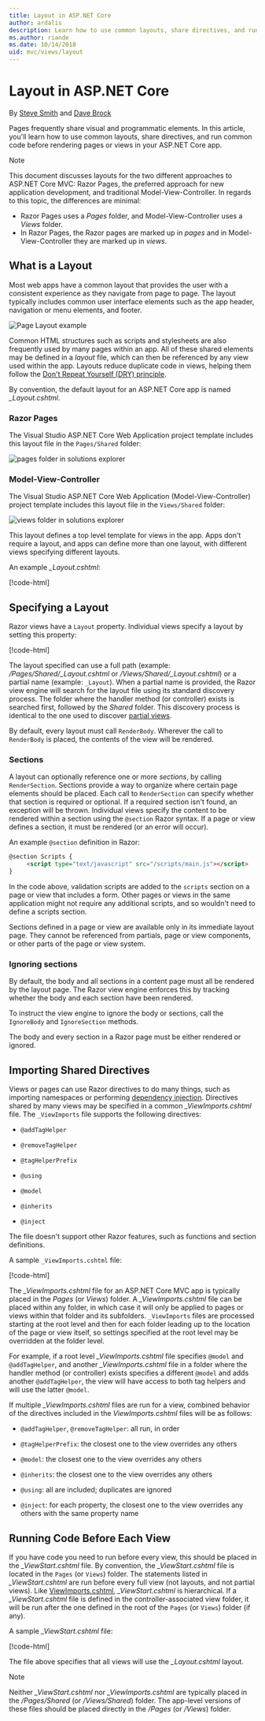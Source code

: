 ```yaml
---
title: Layout in ASP.NET Core
author: ardalis
description: Learn how to use common layouts, share directives, and run common code before rendering views in an ASP.NET Core app.
ms.author: riande
ms.date: 10/14/2018
uid: mvc/views/layout
---
```

# Layout in ASP.NET Core

By [Steve Smith](https://ardalis.com/) and [Dave Brock](https://twitter.com/daveabrock)

Pages frequently share visual and programmatic elements. In this article, you'll learn how to use common layouts, share directives, and run common code before rendering pages or views in your ASP.NET Core app.

> [!NOTE]
> This document discusses layouts for the two different approaches to ASP.NET Core MVC: Razor Pages, the preferred approach for new application development, and traditional Model-View-Controller. In regards to this topic, the differences are minimal:
>* Razor Pages uses a *Pages* folder, and Model-View-Controller uses a *Views* folder.
>* In Razor Pages, the Razor pages are marked up in *pages* and in Model-View-Controller they are marked up in *views*.

## What is a Layout

Most web apps have a common layout that provides the user with a consistent experience as they navigate from page to page. The layout typically includes common user interface elements such as the app header, navigation or menu elements, and footer.

![Page Layout example](layout/_static/page-layout.png)

Common HTML structures such as scripts and stylesheets are also frequently used by many pages within an app. All of these shared elements may be defined in a *layout* file, which can then be referenced by any view used within the app. Layouts reduce duplicate code in views, helping them follow the [Don't Repeat Yourself (DRY) principle](http://deviq.com/don-t-repeat-yourself/).

By convention, the default layout for an ASP.NET Core app is named *_Layout.cshtml*.

### Razor Pages

The Visual Studio ASP.NET Core Web Application project template includes this layout file in the `Pages/Shared` folder:

![pages folder in solutions explorer](layout/_static/rp-web-project-views.png)

### Model-View-Controller

The Visual Studio ASP.NET Core Web Application (Model-View-Controller) project template includes this layout file in the `Views/Shared` folder:

![views folder in solutions explorer](layout/_static/mvc-web-project-views.png)

This layout defines a top level template for views in the app. Apps don't require a layout, and apps can define more than one layout, with different views specifying different layouts.

An example *_Layout.cshtml*:

[!code-html[](../../common/samples/WebApplication1/Views/Shared/_Layout.cshtml?highlight=44,72)]

## Specifying a Layout

Razor views have a `Layout` property. Individual views specify a layout by setting this property:

[!code-html[](../../common/samples/WebApplication1/Views/_ViewStart.cshtml?highlight=2)]

The layout specified can use a full path (example: */Pages/Shared/_Layout.cshtml* or */Views/Shared/_Layout.cshtml*) or a partial name (example: `_Layout`). When a partial name is provided, the Razor view engine will search for the layout file using its standard discovery process. The folder where the handler method (or controller) exists is searched first, followed by the *Shared* folder. This discovery process is identical to the one used to discover [partial views](partial.md).

By default, every layout must call `RenderBody`. Wherever the call to `RenderBody` is placed, the contents of the view will be rendered.

<a name="layout-sections-label"></a>

### Sections

A layout can optionally reference one or more *sections*, by calling `RenderSection`. Sections provide a way to organize where certain page elements should be placed. Each call to `RenderSection` can specify whether that section is required or optional. If a required section isn't found, an exception will be thrown. Individual views specify the content to be rendered within a section using the `@section` Razor syntax. If a page or view defines a section, it must be rendered (or an error will occur).

An example `@section` definition in Razor:

```html
@section Scripts {
     <script type="text/javascript" src="/scripts/main.js"></script>
}
```

In the code above, validation scripts are added to the `scripts` section on a page or view that includes a form. Other pages or views in the same application might not require any additional scripts, and so wouldn't need to define a scripts section.

Sections defined in a page or view are available only in its immediate layout page. They cannot be referenced from partials, page or view components, or other parts of the page or view system.

### Ignoring sections

By default, the body and all sections in a content page must all be rendered by the layout page. The Razor view engine enforces this by tracking whether the body and each section have been rendered.

To instruct the view engine to ignore the body or sections, call the `IgnoreBody` and `IgnoreSection` methods.

The body and every section in a Razor page must be either rendered or ignored.

<a name="viewimports"></a>

## Importing Shared Directives

Views or pages can use Razor directives to do many things, such as importing namespaces or performing [dependency injection](dependency-injection.md). Directives shared by many views may be specified in a common *_ViewImports.cshtml* file. The `_ViewImports` file supports the following directives:

* `@addTagHelper`

* `@removeTagHelper`

* `@tagHelperPrefix`

* `@using`

* `@model`

* `@inherits`

* `@inject`

The file doesn't support other Razor features, such as functions and section definitions.

A sample `_ViewImports.cshtml` file:

[!code-html[](../../common/samples/WebApplication1/Views/_ViewImports.cshtml)]

The *_ViewImports.cshtml* file for an ASP.NET Core MVC app is typically placed in the *Pages* (or *Views*) folder. A *_ViewImports.cshtml* file can be placed within any folder, in which case it will only be applied to pages or views within that folder and its subfolders. `_ViewImports` files are processed starting at the root level and then for each folder leading up to the location of the page or view itself, so settings specified at the root level may be overridden at the folder level.

For example, if a root level *_ViewImports.cshtml* file specifies `@model` and `@addTagHelper`, and another *_ViewImports.cshtml* file in a folder where the handler method (or controller) exists specifies a different `@model` and adds another `@addTagHelper`, the view will have access to both tag helpers and will use the latter `@model`.

If multiple *_ViewImports.cshtml* files are run for a view, combined behavior of the directives included in the *ViewImports.cshtml* files will be as follows:

* `@addTagHelper`, `@removeTagHelper`: all run, in order

* `@tagHelperPrefix`: the closest one to the view overrides any others

* `@model`: the closest one to the view overrides any others

* `@inherits`: the closest one to the view overrides any others

* `@using`: all are included; duplicates are ignored

* `@inject`: for each property, the closest one to the view overrides any others with the same property name

<a name="viewstart"></a>

## Running Code Before Each View

If you have code you need to run before every view, this should be placed in the *_ViewStart.cshtml* file. By convention, the *_ViewStart.cshtml* file is located in the `Pages` (or `Views`) folder. The statements listed in *_ViewStart.cshtml* are run before every full view (not layouts, and not partial views). Like [ViewImports.cshtml](xref:mvc/views/layout#viewimports), *_ViewStart.cshtml* is hierarchical. If a *_ViewStart.cshtml* file is defined in the controller-associated view folder, it will be run after the one defined in the root of the `Pages` (or `Views`) folder (if any).

A sample *_ViewStart.cshtml* file:

[!code-html[](../../common/samples/WebApplication1/Views/_ViewStart.cshtml)]

The file above specifies that all views will use the *_Layout.cshtml* layout.

> [!NOTE]
> Neither *_ViewStart.cshtml* nor *_ViewImports.cshtml* are typically placed in the */Pages/Shared* (or */Views/Shared*) folder. The app-level versions of these files should be placed directly in the */Pages* (or */Views*) folder.
